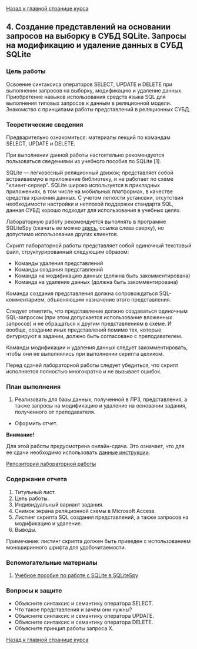 [Назад к главной странице курса](https://github.com/db2017ss/syllabus)

## 4. Создание представлений на основании запросов на выборку в СУБД SQLite. Запросы на модификацию и удаление данных в СУБД SQLite

### Цель работы

Освоение синтаксиса операторов SELECT, UPDATE и DELETE при выполнении запросов на выборку, модификацию и удаление данных. Приобретение навыков использования средств языка SQL для выполнения типовых запросов к данным в реляционной модели. Знакомство с принципами работы представлений в реляционных СУБД.

### Теоретические сведения

Предварительно ознакомиться: материалы лекций по командам SELECT, UPDATE и DELETE.

При выполнении данной работы настоятельно рекомендуется пользоваться сведениями из учебного пособия по SQLite [1].

SQLite — легковесный реляционный движок; представляет собой встраиваемую в приложение библиотеку, и не работает по схеме "клиент-сервер". SQLite широко используется в прикладных приложениях, в том числе на мобильных платформах, в качестве средства хранения данных. С учетом легкости установки, отсутствия необходимости настройки и неплохой поддержки стандарта SQL, данная СУБД хорошо подходит для использования в учебных целях.

Лабораторную работу рекомендуется выполнять в программе SQLiteSpy (скачать ее можно [здесь](http://www.yunqa.de/delphi/doku.php/products/sqlitespy/index), ссылка слева сверху), но допустимо использование других клиентов.

Скрипт лабораторной работы представляет собой одиночный текстовый файл, структурированный следующим образом:

* Команды удаления представлений
* Команды создания представлений
* Команда на модификацию данных (должна быть закомментирована)
* Команда на удаление данных (должна быть закомментирована)

Команда создания представления должна сопровождаться SQL-комментарием, объясняющим назначение этого представления.

Следует отметить, что представление должно создаваться одиночным SQL-запросом (при этом допускается использование вложенных запросов) и не обращаться к другим представлениям в схеме. И вообще, создание иных представлений помимо тех, которые фигурируют в задании, должно быть согласовано с преподавателем.

Команды модификации и удаления данных следует закомментировать, чтобы они не выполнялись при выполнении скрипта целиком.

Перед сдачей лабораторной работы следует убедиться, что скрипт исполняется полностью многократно и не вызывает ошибок.

### План выполнения

1. Реализовать для базы данных, полученной в ЛР3, представления, а также запросы на модификацию и удаление на основании задания, полученного от преподавателя.
*  Оформить отчет.

__Внимание!__

Для этой работы предусмотрена онлайн-сдача. Это означает, что для ее сдачи необходимо использовать [данные инструкции](https://github.com/db2017ss/syllabus/blob/master/git.md).

[Репозиторий лабораторной работы](https://github.com/db2017ss/labwork4)

### Содержание отчета

1. Титульный лист.
2. Цель работы.
3. Индивидуальный вариант задания.
4. Снимок экрана реляционной схемы в Microsoft Access.
5. Листинг скрипта SQL создания представлений, а также запросов на модификацию и удаление.
6. Выводы.

Примечание: листинг скрипта должен быть приведен с использованием моноширинного шрифта для удобочитаемости.

### Вспомогательные материалы

1. [Учебное пособие по работе с SQLite в SQLiteSpy](https://www.dropbox.com/s/p24ewmuryv46a4i/SQLite.pdf)

### Вопросы к защите

*   Объясните синтаксис и семантику оператора SELECT.
*   Что такое представления и зачем они нужны?
*   Объясните синтаксис и семантику оператора UPDATE.
*   Объясните синтаксис и семантику оператора DELETE.
*   Объясните принцип работы запроса X.

[Назад к главной странице курса](https://github.com/db2017ss/syllabus)
